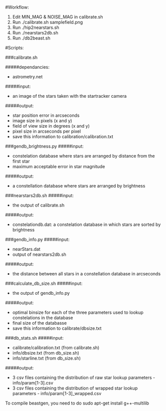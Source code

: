 #Workflow:
1. Edit MIN_MAG & NOISE_MAG in calibrate.sh
2. Run ./calibrate.sh samplefield.png
3. Run ./hip2nearstars.sh
4. Run ./nearstars2db.sh
5. Run ./db2beast.sh


#Scripts:

###calibrate.sh

#####dependancies:
- astrometry.net

#####input:
- an image of the stars taken with the startracker camera

#####output:
- star position error in arcseconds
- image size in pixels (x and y)
- field of view size in degrees (x and y)
- pixel size in arcseconds per pixel
- save this information to calibration/calibration.txt

###gendb_brightness.py
#####input:
- constelation database where stars are arranged by distance from the first star
- maximum acceptable error in star magnitude

#####output:
- a constellation database where stars are arranged by brightness

###nearstars2db.sh
#####input:
- the output of calibrate.sh

#####output:
- constelationdb.dat: a constelation database in which stars are sorted by brightness

###gendb_info.py
#####input:
- nearStars.dat
- output of nearstars2db.sh

#####output:
- the distance between all stars in a constellation database in arcseconds

###calculate_db_size.sh
#####input:
- the output of gendb_info.py

#####output:
- optimal binsize for each of the three parameters used to lookup constelations in the database
- final size of the databasse
- save this information to calibrate/dbsize.txt

###db_stats.sh
#####input:
- calibrate/calibration.txt  (from calibrate.sh)
- info/dbsize.txt (from db_size.sh)
- info/starline.txt (from db_size.sh)

#####output:
- 3 csv files containing the distribution of raw star lookup parameters - info/param[1-3].csv
- 3 csv files containing the distribution of wrapped star lookup parameters - info/param[1-3]_wrapped.csv

To compile beastgen, you need to do sudo apt-get install g++-multilib 
